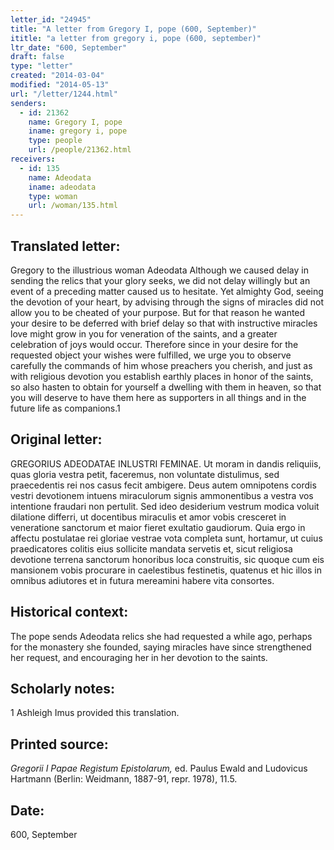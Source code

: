 ```yaml
---
letter_id: "24945"
title: "A letter from Gregory I, pope (600, September)"
ititle: "a letter from gregory i, pope (600, september)"
ltr_date: "600, September"
draft: false
type: "letter"
created: "2014-03-04"
modified: "2014-05-13"
url: "/letter/1244.html"
senders:
  - id: 21362
    name: Gregory I, pope
    iname: gregory i, pope
    type: people
    url: /people/21362.html
receivers:
  - id: 135
    name: Adeodata
    iname: adeodata
    type: woman
    url: /woman/135.html
---
```

<h2> Translated letter:</h2>Gregory to the illustrious woman Adeodata
Although we caused delay in sending the relics that your glory seeks, we did not delay willingly but an event of a preceding matter caused us to hesitate.  Yet almighty God, seeing the devotion of your heart, by advising through the signs of miracles did not allow you to be cheated of your purpose.  But for that reason he wanted your desire to be deferred with brief delay so that with instructive miracles love might grow in you for veneration of the saints, and a greater celebration of joys would occur.  Therefore since in your desire for the requested object your wishes were fulfilled, we urge you to observe carefully the commands of him whose preachers you cherish, and just as with religious devotion you establish earthly places in honor of the saints, so also hasten to obtain for yourself a dwelling with them in heaven, so that you will deserve to have them here as supporters in all things and in the future life as companions.1
<h2 class="mt-4"> Original letter:</h2>GREGORIUS ADEODATAE INLUSTRI FEMINAE.
Ut moram in dandis reliquiis, quas gloria vestra petit, faceremus, non voluntate distulimus, sed praecedentis rei nos casus fecit ambigere. Deus autem omnipotens cordis vestri devotionem intuens miraculorum signis ammonentibus a vestra vos intentione fraudari non pertulit. Sed ideo desiderium vestrum modica voluit dilatione differri, ut docentibus miraculis et amor vobis cresceret in veneratione sanctorum et maior fieret exultatio gaudiorum. Quia ergo in affectu postulatae rei gloriae vestrae vota completa sunt, hortamur, ut cuius praedicatores colitis eius sollicite mandata servetis et, sicut religiosa devotione terrena sanctorum honoribus loca construitis, sic quoque cum eis mansionem vobis procurare in caelestibus festinetis, quatenus et hic illos in omnibus adiutores et in futura mereamini habere vita consortes.
<h2 class="mt-4"> Historical context:</h2>The pope sends Adeodata relics she had requested a while ago, perhaps for the monastery she founded, saying miracles have since strengthened her request, and encouraging her in her devotion to the saints.
<h2 class="mt-4"> Scholarly notes:</h2>1 Ashleigh Imus provided this translation.
<h2 class="mt-4"> Printed source:</h2><p><em>Gregorii I Papae Registum Epistolarum,</em> ed. Paulus Ewald and Ludovicus Hartmann (Berlin: Weidmann, 1887-91, repr. 1978), 11.5.</p><h2 class="mt-4"> Date:</h2>600, September